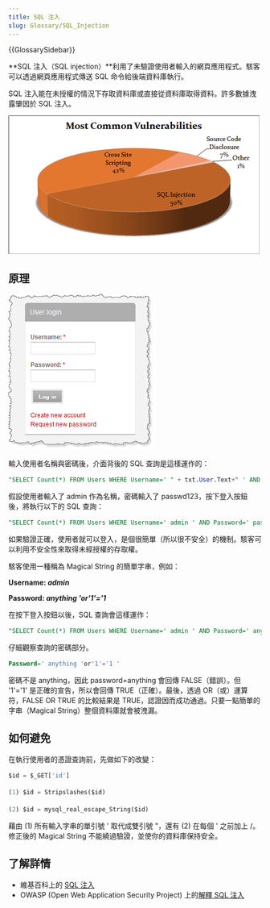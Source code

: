 ```yaml
---
title: SQL 注入
slug: Glossary/SQL_Injection
---
```


{{GlossarySidebar}}

**SQL 注入（SQL injection）**利用了未驗證使用者輸入的網頁應用程式。駭客可以透過網頁應用程式傳送 SQL 命令給後端資料庫執行。

SQL 注入能在未授權的情況下存取資料庫或直接從資料庫取得資料。許多數據洩露肇因於 SQL 注入。

[![最常見漏洞的圓餅圖：50% 的漏洞是 SQL 注入所造成，42% 的漏洞是跨網站指令碼所造成，7% 的漏洞是原始碼洩露所造成。](sql_inj_xss.gif)](https://cdn.acunetix.com/wp_content/uploads/2010/09/sql_inj_xss.gif)

## 原理

![具使用者名稱和密碼欄位的登入表單的螢幕截圖](updates_loginscreen.png)

輸入使用者名稱與密碼後，介面背後的 SQL 查詢是這樣運作的：

```sql
"SELECT Count(*) FROM Users WHERE Username=' " + txt.User.Text+" ' AND Password=' "+ txt.Password.Text+" ' ";
```

假設使用者輸入了 admin 作為名稱，密碼輸入了 passwd123，按下登入按鈕後，將執行以下的 SQL 查詢：

```sql
"SELECT Count(*) FROM Users WHERE Username=' admin ' AND Password=' passwd123 ' ";
```

如果驗證正確，使用者就可以登入，是個很簡單（所以很不安全）的機制。駭客可以利用不安全性來取得未經授權的存取權。

駭客使用一種稱為 Magical String 的簡單字串，例如：

**Username: _admin_**

**Password: _anything 'or'1'='1_**

在按下登入按鈕以後，SQL 查詢會這樣運作：

```sql
"SELECT Count(*) FROM Users WHERE Username=' admin ' AND Password=' anything 'or'1'='1 ' ";
```

仔細觀察查詢的密碼部分。

```sql
Password=' anything 'or'1'='1 '
```

密碼不是 anything，因此 password=anything 會回傳 FALSE（錯誤）。但 '1'='1' 是正確的宣告，所以會回傳 TRUE（正確）。最後，透過 OR（或）運算符，FALSE OR TRUE 的比較結果是 TRUE，認證因而成功通過。只要一點簡單的字串（Magical String）整個資料庫就會被洩漏。

## 如何避免

在執行使用者的憑證查詢前，先做如下的改變：

```sql
$id = $_GET['id']

(1) $id = Stripslashes($id)

(2) $id = mysql_real_escape_String($id)
```

藉由 (1) 所有輸入字串的單引號 ' 取代成雙引號 "，還有 (2) 在每個 ' 之前加上 /。修正後的 Magical String 不能繞過驗證，並使你的資料庫保持安全。

## 了解詳情

- 維基百科上的 [SQL 注入](https://zh.wikipedia.org/wiki/SQL注入)
- OWASP (Open Web Application Security Project) 上的[解釋 SQL 注入](https://www.owasp.org/index.php/SQL_Injection)
